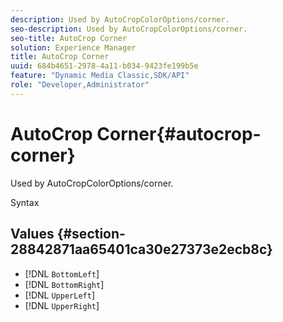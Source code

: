 ```yaml
---
description: Used by AutoCropColorOptions/corner.
seo-description: Used by AutoCropColorOptions/corner.
seo-title: AutoCrop Corner
solution: Experience Manager
title: AutoCrop Corner
uuid: 684b4651-2978-4a11-b034-9423fe199b5e
feature: "Dynamic Media Classic,SDK/API"
role: "Developer,Administrator"
---
```


# AutoCrop Corner{#autocrop-corner}

Used by AutoCropColorOptions/corner.

 Syntax 

## Values {#section-28842871aa65401ca30e27373e2ecb8c}

* [!DNL `BottomLeft`] 
* [!DNL `BottomRight`] 
* [!DNL `UpperLeft`] 
* [!DNL `UpperRight`]

